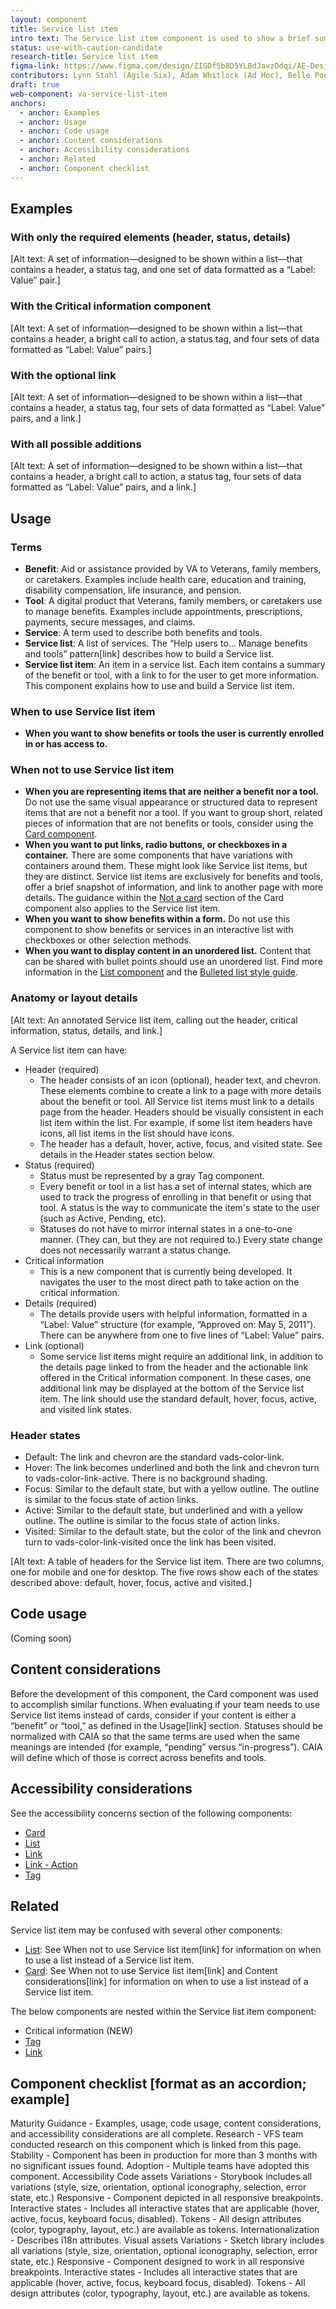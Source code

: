 ```yaml
---
layout: component
title: Service list item
intro text: The Service list item component is used to show a brief summary of a benefit or tool. For example, a Service list item could show the most important details about an appointment, prescription, or benefit. It shows high-level details, offers a link to view more information, and can alert the user to any actions that need to be taken. It is always displayed in a list, as described in the  “Help users to… Manage benefits and tools” pattern[link].
status: use-with-caution-candidate
research-title: Service list item
figma-link: https://www.figma.com/design/ZIGDfSb8D5YLBdJavzDdqi/AE-Design-Patterns---Service-list?node-id=1-129&t=52qYQM9JQBOPO71q-1
contributors: Lynn Stahl (Agile Six), Adam Whitlock (Ad Hoc), Belle Poopongpanit (Agile Six), Christine Rose Steiffer (Agile Six), Kristen Faiferlick (Ad Hoc)
draft: true
web-component: va-service-list-item
anchors:
  - anchor: Examples
  - anchor: Usage
  - anchor: Code usage
  - anchor: Content considerations
  - anchor: Accessibility considerations
  - anchor: Related
  - anchor: Component checklist
---
```


## Examples

### With only the required elements (header, status, details)

[Alt text: A set of information—designed to be shown within a list—that contains a header, a status tag, and one set of data formatted as a “Label: Value” pair.]

### With the Critical information component

[Alt text: A set of information—designed to be shown within a list—that contains a header, a bright call to action, a status tag, and four sets of data formatted as “Label: Value” pairs.]

### With the optional link

[Alt text: A set of information—designed to be shown within a list—that contains a header, a status tag, four sets of data formatted as “Label: Value” pairs, and a link.]

### With all possible additions

[Alt text: A set of information—designed to be shown within a list—that contains a header, a bright call to action, a status tag, four sets of data formatted as “Label: Value” pairs, and a link.]

## Usage

### Terms

* **Benefit**: Aid or assistance provided by VA to Veterans, family members, or caretakers. Examples include health care, education and training, disability compensation, life insurance, and pension.
* **Tool**: A digital product that Veterans, family members, or caretakers use to manage benefits. Examples include appointments, prescriptions, payments, secure messages,  and claims.
* **Service**: A term used to describe both benefits and tools.
* **Service list**: A list of services. The “Help users to… Manage benefits and tools” pattern[link] describes how to build a Service list.
* **Service list item**: An item in a service list. Each item contains a summary of the benefit or tool, with a link to for the user to get more information. This component explains how to use and build a Service list item.

### When to use Service list item

* **When you want to show benefits or tools the user is currently enrolled in or has access to.**

### When not to use Service list item

* **When you are representing items that are neither a benefit nor a tool.** Do not use the same visual appearance or structured data to represent items that are not a benefit nor a tool. If you want to group short, related pieces of information that are not benefits or tools, consider using the [Card component](https://design.va.gov/components/card).
* **When you want to put links, radio buttons, or checkboxes in a container.** There are some components that have variations with containers around them. These might look like Service list items, but they are distinct. Service list items are exclusively for benefits and tools, offer a brief snapshot of information, and link to another page with more details. The guidance within the [Not a card](https://design.va.gov/components/card#not-a-card) section of the Card component also applies to the Service list item.
* **When you want to show benefits within a form.** Do not use this component to show benefits or services in an interactive list with checkboxes or other selection methods.
* **When you want to display content in an unordered list.** Content that can be shared with bullet points should use an unordered list. Find more information in the [List component](https://design.va.gov/components/list) and the [Bulleted list style guide](https://design.va.gov/content-style-guide/bulleted-lists).

### Anatomy or layout details

[Alt text: An annotated Service list item, calling out the header, critical information, status, details, and link.]

A Service list item can have:

* Header (required)
  * The header consists of an icon (optional), header text, and chevron. These elements combine to create a link to a page with more details about the benefit or tool. All Service list items must link to a details page from the header.
Headers should be visually consistent in each list item within the list. For example, if some list item headers have icons, all list items in the list should have icons.
  * The header has a default, hover, active, focus, and visited state. See details in the Header states section below.
* Status (required)
  * Status must be represented by a gray Tag component.
  * Every benefit or tool in a list has a set of internal states, which are used to track the progress of enrolling in that benefit or using that tool. A status is the way to communicate the item's state to the user (such as Active, Pending, etc).
  * Statuses do not have to mirror internal states in a one-to-one manner. (They can, but they are not required to.) Every state change does not necessarily warrant a status change.
* Critical information
  * This is a new component that is currently being developed. It navigates the user to the most direct path to take action on the critical information.
* Details (required)
  * The details provide users with helpful information, formatted in a “Label: Value” structure (for example, “Approved on: May 5, 2011”).
There can be anywhere from one to five lines of “Label: Value” pairs.
* Link (optional)
  * Some service list items might require an additional link, in addition to the details page linked to from the header and the actionable link offered in the Critical information component. In these cases, one additional link may be displayed at the bottom of the Service list item.
The link should use the standard default, hover, focus, active, and visited link states.

### Header states
* Default: The link and chevron are the standard vads-color-link.
* Hover: The link becomes underlined and both the link and chevron turn to vads-color-link-active. There is no background shading.
* Focus: Similar to the default state, but with a yellow outline. The outline is similar to the focus state of action links.
* Active: Similar to the default state, but underlined and with a yellow outline. The outline is similar to the focus state of action links.
* Visited: Similar to the default state, but the color of the link and chevron turn to vads-color-link-visited once the link has been visited.

[Alt text: A table of headers for the Service list item. There are two columns, one for mobile and one for desktop. The five rows show each of the states described above: default, hover, focus, active and visited.]

## Code usage

(Coming soon)

## Content considerations
Before the development of this component, the Card component was used to accomplish similar functions. When evaluating if your team needs to use Service list items instead of cards, consider if your content is either a “benefit” or “tool,” as defined in the Usage[link] section.
Statuses should be normalized with CAIA so that the same terms are used when the same meanings are intended (for example, “pending” versus “in-progress”). CAIA will define which of those is correct across benefits and tools.

## Accessibility considerations

See the accessibility concerns section of the following components:
* [Card](https://design.va.gov/components/card#accessibility-considerations)
* [List](https://design.va.gov/components/list#accessibility-considerations)
* [Link](https://design.va.gov/components/link/#accessibility-considerations)
* [Link - Action](https://design.va.gov/components/link/action#accessibility-considerations)
* [Tag](https://design.va.gov/components/tag#accessibility-considerations)

## Related

Service list item may be confused with several other components:
* [List](https://dev-design.va.gov/3749/components/list): See When not to use Service list item[link] for information on when to use a list instead of a Service list item.
* [Card](https://dev-design.va.gov/3749/components/card): See When not to use Service list item[link] and Content considerations[link] for information on when to use a list instead of a Service list item.

The below components are nested within the Service list item component:
* Critical information (NEW)
* [Tag](https://design.va.gov/components/tag)
* [Link](https://design.va.gov/components/link/)

## Component checklist [format as an accordion; example]
Maturity
Guidance - Examples, usage, code usage, content considerations, and accessibility considerations are all complete.
Research - VFS team conducted research on this component which is linked from this page.
Stability - Component has been in production for more than 3 months with no significant issues found.
 Adoption - Multiple teams have adopted this component.
Accessibility
Code assets
​​Variations - Storybook includes all variations (style, size, orientation, optional iconography, selection, error state, etc.)
Responsive - Component depicted in all responsive breakpoints.
Interactive states - Includes all interactive states that are applicable (hover, active, focus, keyboard focus, disabled).
Tokens - All design attributes (color, typography, layout, etc.) are available as tokens.
Internationalization - Describes i18n attributes.
Visual assets
Variations - Sketch library includes all variations (style, size, orientation, optional iconography, selection, error state, etc.)
Responsive - Component designed to work in all responsive breakpoints.
Interactive states - Includes all interactive states that are applicable (hover, active, focus, keyboard focus, disabled).
Tokens - All design attributes (color, typography, layout, etc.) are available as tokens.